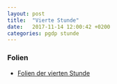 ```yaml
---
layout: post
title:  "Vierte Stunde"
date:   2017-11-14 12:00:42 +0200
categories: pgdp stunde
---
```

### Folien
- [Folien der vierten Stunde](/~wernerbe/pgdp/assets/slides/pgdp-tutorium-04.pdf)
